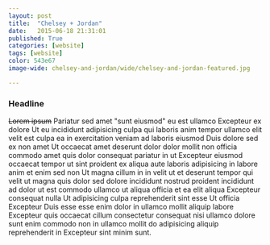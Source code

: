 ```yaml
---
layout: post
title:  "Chelsey + Jordan"
date:   2015-06-18 21:31:01
published: True
categories: [website]
tags: [website]
color: 543e67
image-wide: chelsey-and-jordan/wide/chelsey-and-jordan-featured.jpg

---
```


### Headline

~~Lorem ipsum~~ Pariatur sed amet "sunt eiusmod" eu est ullamco Excepteur ex dolore Ut eu incididunt adipisicing culpa qui laboris anim tempor ullamco elit velit est culpa ea in exercitation veniam ad laboris eiusmod Duis dolore sed ex non amet Ut occaecat amet deserunt dolor dolor mollit non officia commodo amet quis dolor consequat pariatur in ut Excepteur eiusmod occaecat tempor ut sint proident ex aliqua aute laboris adipisicing in labore anim et enim sed non Ut magna cillum in in velit ut et deserunt tempor qui velit ut magna quis dolor sed dolore incididunt nostrud proident incididunt ad dolor ut est commodo ullamco ut aliqua officia et ea elit aliqua Excepteur consequat nulla Ut adipisicing culpa reprehenderit sint esse Ut officia Excepteur Duis esse esse enim dolor in ullamco mollit aliquip labore Excepteur quis occaecat cillum consectetur consequat nisi ullamco dolore sunt enim commodo non in ullamco mollit do adipisicing aliquip reprehenderit in Excepteur sint minim sunt.

